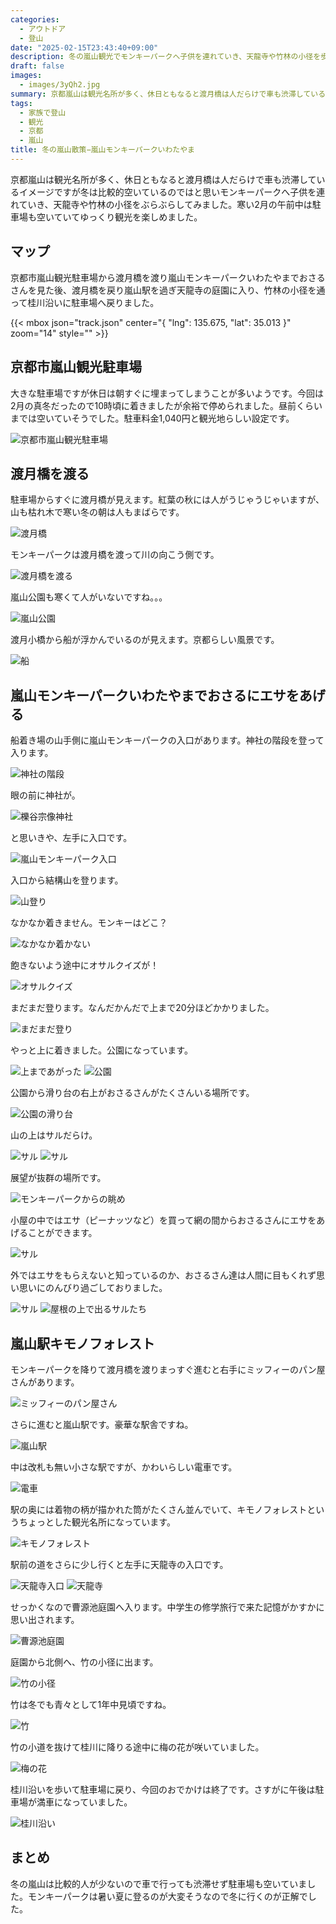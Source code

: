 ```yaml
---
categories:
  - アウトドア
  - 登山
date: "2025-02-15T23:43:40+09:00"
description: 冬の嵐山観光でモンキーパークへ子供を連れていき、天龍寺や竹林の小径を歩きました。寒い2月の午前中は駐車場も空いていてゆっくり観光を楽しめます。
draft: false
images:
  - images/3yQh2.jpg
summary: 京都嵐山は観光名所が多く、休日ともなると渡月橋は人だらけで車も渋滞しているイメージですが冬は比較的空いているのではと思いモンキーパークへ子供を連れていき、天龍寺や竹林の小径を歩きました。寒い2月の午前中は駐車場も空いていてゆっくり観光を楽しめました。
tags:
  - 家族で登山
  - 観光
  - 京都
  - 嵐山
title: 冬の嵐山散策−嵐山モンキーパークいわたやま
---
```


京都嵐山は観光名所が多く、休日ともなると渡月橋は人だらけで車も渋滞しているイメージですが冬は比較的空いているのではと思いモンキーパークへ子供を連れていき、天龍寺や竹林の小径をぶらぶらしてみました。寒い2月の午前中は駐車場も空いていてゆっくり観光を楽しめました。

## マップ

京都市嵐山観光駐車場から渡月橋を渡り嵐山モンキーパークいわたやまでおさるさんを見た後、渡月橋を戻り嵐山駅を過ぎ天龍寺の庭園に入り、竹林の小径を通って桂川沿いに駐車場へ戻りました。

{{< mbox json="track.json" center="{ \"lng\": 135.675, \"lat\": 35.013 }" zoom="14" style="" >}}

## 京都市嵐山観光駐車場

大きな駐車場ですが休日は朝すぐに埋まってしまうことが多いようです。今回は2月の真冬だったので10時頃に着きましたが余裕で停められました。昼前くらいまでは空いていそうでした。駐車料金1,040円と観光地らしい設定です。

![京都市嵐山観光駐車場](./images/2HN0V.jpg)

## 渡月橋を渡る

駐車場からすぐに渡月橋が見えます。紅葉の秋には人がうじゃうじゃいますが、山も枯れ木で寒い冬の朝は人もまばらです。

![渡月橋](./images/_D6IK.jpg)

モンキーパークは渡月橋を渡って川の向こう側です。

![渡月橋を渡る](./images/Fjxn4.jpg)

嵐山公園も寒くて人がいないですね。。。

![嵐山公園](./images/cJTqs.jpg)

渡月小橋から船が浮かんでいるのが見えます。京都らしい風景です。

![船](./images/_dqaO.jpg)

## 嵐山モンキーパークいわたやまでおさるにエサをあげる

船着き場の山手側に嵐山モンキーパークの入口があります。神社の階段を登って入ります。

![神社の階段](./images/qHZZN.jpg)

眼の前に神社が。

![櫟谷宗像神社](./images/XQmhn.jpg)

と思いきや、左手に入口です。

![嵐山モンキーパーク入口](./images/YOCJd.jpg)

入口から結構山を登ります。

![山登り](./images/8tJW7.jpg)

なかなか着きません。モンキーはどこ？

![なかなか着かない](./images/9oXmU.jpg)

飽きないよう途中にオサルクイズが！

![オサルクイズ](./images/ALZm9.jpg)

まだまだ登ります。なんだかんだで上まで20分ほどかかりました。

![まだまだ登り](./images/qtNo4.jpg)

やっと上に着きました。公園になっています。

![上まであがった](./images/9qOmJ.jpg)
![公園](./images/QiPNb.jpg)

公園から滑り台の右上がおさるさんがたくさんいる場所です。

![公園の滑り台](./images/Mdkn0.jpg)

山の上はサルだらけ。

![サル](./images/erAzs.jpg)
![サル](./images/SrDyA.jpg)

展望が抜群の場所です。

![モンキーパークからの眺め](./images/lpp-k.jpg)

小屋の中ではエサ（ピーナッツなど）を買って網の間からおさるさんにエサをあげることができます。

![サル](./images/9SxLG.jpg)

外ではエサをもらえないと知っているのか、おさるさん達は人間に目もくれず思い思いにのんびり過ごしておりました。

![サル](./images/yvWvw.jpg)
![屋根の上で出るサルたち](./images/_haOP.jpg)

## 嵐山駅キモノフォレスト

モンキーパークを降りて渡月橋を渡りまっすぐ進むと右手にミッフィーのパン屋さんがあります。

![ミッフィーのパン屋さん](./images/mem6e.jpg)

さらに進むと嵐山駅です。豪華な駅舎ですね。

![嵐山駅](./images/a3-4R.jpg)

中は改札も無い小さな駅ですが、かわいらしい電車です。

![電車](./images/_p5Uk.jpg)

駅の奥には着物の柄が描かれた筒がたくさん並んでいて、キモノフォレストというちょっとした観光名所になっています。

![キモノフォレスト](./images/L_6Tz.jpg)

駅前の道をさらに少し行くと左手に天龍寺の入口です。

![天龍寺入口](./images/wrfri.jpg)
![天龍寺](./images/XNaCY.jpg)

せっかくなので曹源池庭園へ入ります。中学生の修学旅行で来た記憶がかすかに思い出されます。

![曹源池庭園](./images/WIGcA.jpg)

庭園から北側へ、竹の小径に出ます。

![竹の小径](./images/3eupx.jpg)

竹は冬でも青々として1年中見頃ですね。

![竹](./images/BxQ6y.jpg)

竹の小道を抜けて桂川に降りる途中に梅の花が咲いていました。

![梅の花](./images/sCHaw.jpg)

桂川沿いを歩いて駐車場に戻り、今回のおでかけは終了です。さすがに午後は駐車場が満車になっていました。

![桂川沿い](./images/7--Og.jpg)

## まとめ

冬の嵐山は比較的人が少ないので車で行っても渋滞せず駐車場も空いていました。モンキーパークは暑い夏に登るのが大変そうなので冬に行くのが正解でした。
